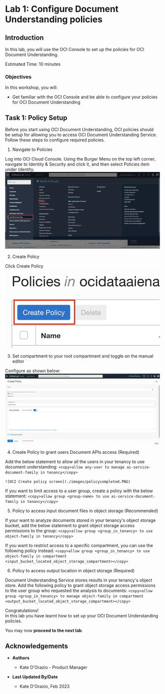 # Lab 1: Configure Document Understanding policies

## Introduction

In this lab, you will use the OCI Console to set up the policies for OCI Document Understanding.

Estimated Time: 10 minutes


### Objectives

In this workshop, you will:

* Get familiar with the OCI Console and be able to configure your policies for OCI Document Understanding

## Task 1: Policy Setup
Before you start using OCI Document Understanding, OCI policies should be setup for allowing you to access OCI Document Understanding Service. Follow these steps to configure required policies.

1. Navigate to Policies

  Log into OCI Cloud Console. Using the Burger Menu on the top left corner, navigate to Identity & Security and click it, and then select Policies item under Identity.
    ![OCI Hamburger menu](./images/ocinavmenu.png)

2. Create Policy

  Click Create Policy
    ![OCI Create policy](./images/createpolicybutton.png)

3. Set compartment to your root compartment and toggle on the manual editor
        
  Configure as shown below: 
    ![OCI Create policy](./images/policyeditor.PNG)

4. Create Policy to grant users Document APIs access (Required)

  Add the below statement to allow all the users in your tenancy to use document understanding:
    ```
    <copy>allow any-user to manage ai-service-document-family in tenancy</copy>
    ```

    ![OCI Create policy screen](./images/policycompleted.PNG)

  If you want to limit access to a user group, create a policy with the below statement:
    ```
    <copy>allow group <group-name> to use ai-service-document-family in tenancy</copy>
    ```

5. Policy to access input document files in object storage (Recommended)

  If your want to analyze documents stored in your tenancy's object storage bucket, add the below statement to grant object storage access permissions to the group:
    ```
    <copy>allow group <group_in_tenancy> to use object-family in tenancy</copy>
    ```
        
  If you want to restrict access to a specific compartment, you can use the following policy instead: 
    ```
    <copy>allow group <group_in_tenancy> to use object-family in compartment <input_bucket_located_object_storage_compartment></copy>
    ```

6. Policy to access output location in object storage (Required)

  Document Understanding Service stores results in your tenancy's object store. Add the following policy to grant object storage access permissions to the user group who requested the analysis to documents:
    ```
    <copy>allow group <group_in_tenancy> to manage object-family in compartment <output_bucket_located_object_storage_compartment></copy>
    ```

Congratulations! </br>
In this lab you have learnt how to set up your OCI Document Understanding policies.

You may now **proceed to the next lab**.


## Acknowledgements
* **Authors**
    * Kate D'Orazio - Product Manager


* **Last Updated By/Date**
    * Kate D'Orazio, Feb 2023
